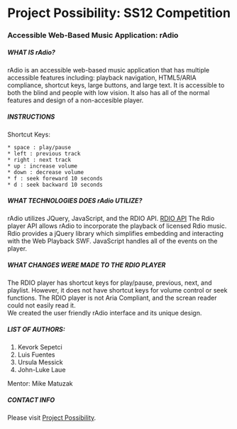 # Project Possibility: SS12 Competition #
### Accessible Web-Based Music Application: rAdio ###

##### WHAT IS rAdio? #####

rAdio is an accessible web-based music application that has multiple accessible features including: playback navigation, HTML5/ARIA compliance, shortcut keys, large buttons, and large text.  It is accessible to both the blind and people with low vision.  It also has all of the normal features and design of a non-accesible player.  

##### INSTRUCTIONS #####

Shortcut Keys:

	* space : play/pause
	* left : previous track
	* right : next track
	* up : increase volume
	* down : decrease volume
	* f : seek foreward 10 seconds
	* d : seek backward 10 seconds	

##### WHAT TECHNOLOGIES DOES rAdio UTILIZE? #####

rAdio utilizes JQuery, JavaScript, and the RDIO API. [RDIO API](http://developer.rdio.com/docs/read/Web_Playback_API) The Rdio player API allows rAdio to incorporate the playback of licensed Rdio music.  Rdio provides a jQuery library which simplifies embedding and interacting with the Web Playback SWF. JavaScript handles all of the events on the player.

##### WHAT CHANGES WERE MADE TO THE RDIO PLAYER #####
  
The RDIO player has shortcut keys for play/pause, previous, next, and playlist.  However, it does not have shortcut keys for volume control or seek functions.  The RDIO player is not Aria Compliant, and the screan reader could not easily read it.    
We created the user friendly rAdio interface and its unique design.    

##### LIST OF AUTHORS: #####
  
  1. Kevork Sepetci
  2. Luis Fuentes
  3. Ursula Messick
  4. John-Luke Laue
  
Mentor: Mike Matuzak
 
##### CONTACT INFO #####

Please visit [Project Possibility](http://projectpossibility.org/).
  
  
  
  

